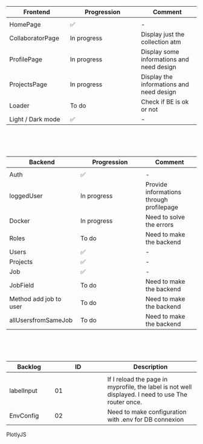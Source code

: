 Frontend       | Progression | Comment
-------------  | ----------- | ------------------------------------------------------------
<img width=200/>|<img width=500/>
HomePage       | ✅          | - 
CollaboratorPage | In progress | Display just the collection atm 
ProfilePage    | In progress | Display some informations and need design 
ProjectsPage   | In progress | Display the informations and need design
Loader    | To do | Check if BE is ok or not
Light / Dark mode   | ✅       | -

<br><br><br>

Backend        | Progression | Comment
-------------  | ----------- | ------------------------------------------------------------
<img width=200/>|<img width=500/>
Auth           | ✅          | -
loggedUser           | In progress          | Provide informations through profilepage
Docker         | In progress | Need to solve the errors 
Roles          | To do       | Need to make the backend 
Users          | ✅ | - 
Projects       | ✅ | -
Job            | ✅       | - 
JobField       | To do       | Need to make the backend
Method add job to user       | To do       | Need to make the backend
allUsersfromSameJob       | To do       | Need to make the backend

<br><br><br>

Backlog       | ID | Description
-------------  | ----------- | ------------------------------------------------------------
<img width=200/>|<img width=500/>
labelInput       | 01          | If I reload the page in myprofile, the label is not well displayed. I need to use The router once.
EnvConfig       | 02          | Need to make configuration with .env for DB connexion  

PlotlyJS
